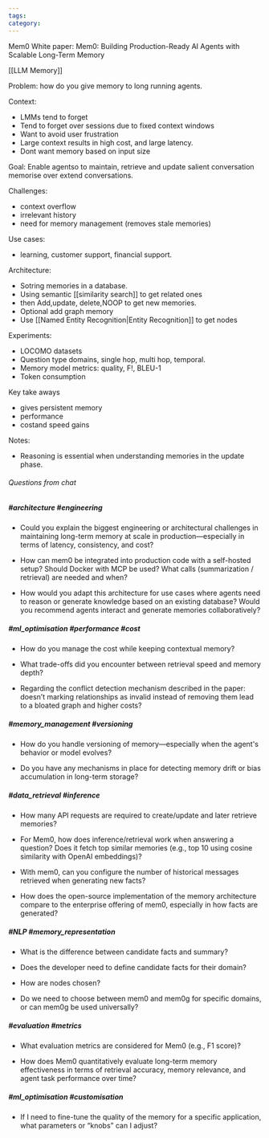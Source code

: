 ```yaml
---
tags: 
category: 
---
```

Mem0 White paper: Mem0: Building Production-Ready AI Agents with Scalable Long-Term Memory

[[LLM Memory]]

Problem: how do you give memory to long running agents.

Context:
- LMMs tend to forget
- Tend to forget over sessions due to fixed context windows
- Want to avoid user frustration
- Large context results in high cost, and large latency.
- Dont want memory based on input size


Goal: Enable agentso to maintain, retrieve and update salient conversation memorise over extend conversations.

Challenges:
- context overflow
- irrelevant history
- need for memory management (removes stale memories)

Use cases:
- learning, customer support, financial support.

Architecture:
- Sotring memories in a database.
- Using semantic [[similarity search]] to get related ones 
- then Add,update, delete,NOOP to get new memories.
- Optional add graph memory
- Use [[Named Entity Recognition|Entity Recognition]] to get nodes 

Experiments:
- LOCOMO datasets
- Question type domains, single hop, multi hop, temporal.
- Memory model metrics: quality, F!, BLEU-1
- Token consumption

Key take aways
- gives persistent memory
- performance
- costand speed gains

Notes:
- Reasoning is essential when understanding memories in the update phase.

###### Questions from chat

##### #architecture #engineering

- Could you explain the biggest engineering or architectural challenges in maintaining long-term memory at scale in production—especially in terms of latency, consistency, and cost?
    
- How can mem0 be integrated into production code with a self-hosted setup? Should Docker with MCP be used? What calls (summarization / retrieval) are needed and when?
    
- How would you adapt this architecture for use cases where agents need to reason or generate knowledge based on an existing database? Would you recommend agents interact and generate memories collaboratively?

##### #ml_optimisation #performance #cost

- How do you manage the cost while keeping contextual memory?
    
- What trade-offs did you encounter between retrieval speed and memory depth?
    
- Regarding the conflict detection mechanism described in the paper: doesn’t marking relationships as invalid instead of removing them lead to a bloated graph and higher costs?

##### #memory_management #versioning

- How do you handle versioning of memory—especially when the agent's behavior or model evolves?
    
- Do you have any mechanisms in place for detecting memory drift or bias accumulation in long-term storage?
    
##### #data_retrieval #inference

- How many API requests are required to create/update and later retrieve memories?
    
- For Mem0, how does inference/retrieval work when answering a question? Does it fetch top similar memories (e.g., top 10 using cosine similarity with OpenAI embeddings)?
    
- With mem0, can you configure the number of historical messages retrieved when generating new facts?
    
- How does the open-source implementation of the memory architecture compare to the enterprise offering of mem0, especially in how facts are generated?


##### #NLP #memory_representation

- What is the difference between candidate facts and summary?
    
- Does the developer need to define candidate facts for their domain?
    
- How are nodes chosen?
    
- Do we need to choose between mem0 and mem0g for specific domains, or can mem0g be used universally?

##### #evaluation #metrics

- What evaluation metrics are considered for Mem0 (e.g., F1 score)?
    
- How does Mem0 quantitatively evaluate long-term memory effectiveness in terms of retrieval accuracy, memory relevance, and agent task performance over time?
    
##### #ml_optimisation #customisation

- If I need to fine-tune the quality of the memory for a specific application, what parameters or “knobs” can I adjust?
